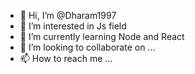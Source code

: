- 👋 Hi, I’m @Dharam1997
- 👀 I’m interested in Js field
- 🌱 I’m currently learning Node and React
- 💞️ I’m looking to collaborate on ...
- 📫 How to reach me ...

<!---
Dharam1997/Dharam1997 is a ✨ special ✨ repository because its `README.md` (this file) appears on your GitHub profile.
You can click the Preview link to take a look at your changes.
--->
